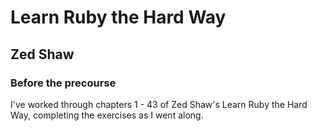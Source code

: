 # Learn Ruby the Hard Way
## Zed Shaw
### Before the precourse

I've worked through chapters 1 - 43 of Zed Shaw's Learn Ruby the Hard Way, completing the exercises as I went along.
